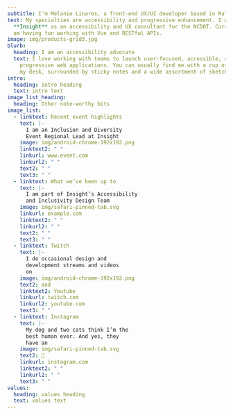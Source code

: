 ```yaml
---
subtitle: I'm Melanie Linares, a front-end UX/UI developer based in Raleigh, NC.
text: My specialties are accessibility and progressive enhancement. I work at
  **Insight** as an accessibility and UX consultant for the NCDOT. Currently I
  am having fun working with Vue and RESTful APIs.
image: img/products-grid3.jpg
blurb:
  heading: I am an accessibility advocate
  text: I love working with teams to launch user-focused, accessible, and
    progressive web applications. You can usually find me with a cup of tea on
    my desk, surrounded by sticky notes and a wide assortment of sketching pens.
intro:
  heading: intro heading
  text: intro text
image_list_heading:
  heading: Other note-worthy bits
image_list:
  - linktext: Recent event highlights
    text: |-
      I am an Inclusion and Diversity 
      Event Regional Lead at Insight
    image: img/android-chrome-192x192.png
    linktext2: " "
    linkurl: www.event.com
    linkurl2: " "
    text2: " "
    text3: " "
  - linktext: What we’ve been up to
    text: |-
      I am part of Insight’s Accessibility 
      and Inclusivity Design Team
    image: img/safari-pinned-tab.svg
    linkurl: example.com
    linktext2: " "
    linkurl2: " "
    text2: " "
    text3: " "
  - linktext: Twitch
    text: |-
      I do occasional design and 
      development streams and videos 
      on
    image: img/android-chrome-192x192.png
    text2: and
    linktext2: Youtube
    linkurl: twitch.com
    linkurl2: youtube.com
    text3: " "
  - linktext: Instagram
    text: |-
      My dog and two cats think I’m the 
      best human ever. And yes, they 
      have an
    image: img/safari-pinned-tab.svg
    text2: 📸
    linkurl: instagram.com
    linktext2: " "
    linkurl2: " "
    text3: " "
values:
  heading: values heading
  text: values text
---
```

